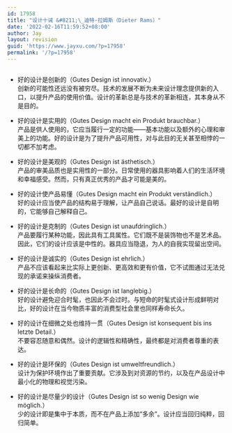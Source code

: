 ```yaml
---
id: 17958
title: "设计十诫 &#8211;\_迪特·拉姆斯（Dieter Rams）"
date: '2022-02-16T11:59:52+08:00'
author: Jay
layout: revision
guid: 'https://www.jayxu.com/?p=17958'
permalink: '/?p=17958'
---
```


<!-- wp:image {"id":17956,"sizeSlug":"large","linkDestination":"attachment"} -->
<figure class="wp-block-image size-large"><a href="https://www.jayxu.com/2022/02/15/17954/dieter_rams_10_design_principles_h"><img src="https://www.jayxu.com/log/wp-content/uploads/2022/02/Dieter_Rams_10_Design_Principles_h-1280x800.jpeg" alt="" class="wp-image-17956"/></a></figure>
<!-- /wp:image -->

<!-- wp:list -->
<ul><li>好的设计是创新的（Gutes Design ist innovativ.）<br>创新的可能性还远没有被穷尽。技术的发展不断为未来设计理念提供新的入口，以提升产品的使用价值。设计的革新总是与技术的革新相连，其本身从不是目的。</li></ul>
<!-- /wp:list -->

<!-- wp:list -->
<ul><li>好的设计是实用的（Gutes Design macht ein Produkt brauchbar.）<br>产品是供人使用的，它应当履行一定的功能——基本功能以及额外的心理和审美上的功能。好的设计是为了提升产品可用性，对与此目的无关甚至相悖的一切都不加考虑。</li></ul>
<!-- /wp:list -->

<!-- wp:list -->
<ul><li>好的设计是美观的（Gutes Design ist ästhetisch.）<br>产品的审美品质也是实用性的一部分。日常使用的器具影响着人们的生活环境和幸福感受。然而，只有真正优秀的产品才可能是美的。</li></ul>
<!-- /wp:list -->

<!-- wp:list -->
<ul><li>好的设计使产品易懂（Gutes Design macht ein Produkt verständlich.）<br>好的设计应当使产品的结构易于理解，让产品自己说话。最好的设计是自明的，它能够自己解释自己。</li></ul>
<!-- /wp:list -->

<!-- wp:list -->
<ul><li>好的设计是克制的（Gutes Design ist unaufdringlich.）<br>产品要履行某种功能，因此具有工具属性。它们既不是装饰物也不是艺术品。因此，它们的设计应该是中性的。器具应当隐退，为人的自我实现留出空间。</li></ul>
<!-- /wp:list -->

<!-- wp:list -->
<ul><li>好的设计是诚实的（Gutes Design ist ehrlich.）<br>产品不应该看起来比实际上更创新、更高效和更有价值，它不试图通过无法兑现的承诺来操纵消费者。</li></ul>
<!-- /wp:list -->

<!-- wp:list -->
<ul><li>好的设计是长命的（Gutes Design ist langlebig.）<br>好的设计避免迎合时髦，也因此不会过时。与短命的时髦式设计形成鲜明对比，好的设计在当今物质丰富的消费型社会里也同样寿命长久。</li></ul>
<!-- /wp:list -->

<!-- wp:list -->
<ul><li>好的设计在细微之处也维持一贯（Gutes Design ist konsequent bis ins letzte Detail.）<br>不要容忍随意和偶然。设计的逻辑性和精确性，最终都是对消费者尊重的表达。</li></ul>
<!-- /wp:list -->

<!-- wp:list -->
<ul><li>好的设计是环保的（Gutes Design ist umweltfreundlich.）<br>设计为保护环境作出了重要贡献。它涉及到对资源的节约，以及在产品设计中最小化的物理和视觉污染。</li></ul>
<!-- /wp:list -->

<!-- wp:list -->
<ul><li>好的设计是尽量少的设计（Gutes Design ist so wenig Design wie möglich.）<br>少的设计即是集中于本质，而不在产品上添加“多余”。设计应当回归纯粹，回归简单。</li></ul>
<!-- /wp:list -->